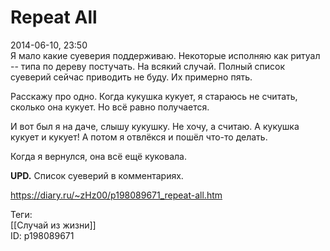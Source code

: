 Repeat All
===========

   
 2014-06-10, 23:50   
  Я мало какие суеверия поддерживаю. Некоторые исполняю как ритуал -- типа по дереву постучать. На всякий случай. Полный список суеверий сейчас приводить не буду. Их примерно пять.   
   
 Расскажу про одно. Когда кукушка кукует, я стараюсь не считать, сколько она кукует. Но всё равно получается.   
   
 И вот был я на даче, слышу кукушку. Не хочу, а считаю. А кукушка кукует и кукует! А потом я отвлёкся и пошёл что-то делать.   
   
 Когда я вернулся, она всё ещё куковала.   
   
  **UPD.**  Список суеверий в комментариях.   
    
 <https://diary.ru/~zHz00/p198089671_repeat-all.htm>   
   
 Теги:   
 [[Случай из жизни]]   
 ID: p198089671